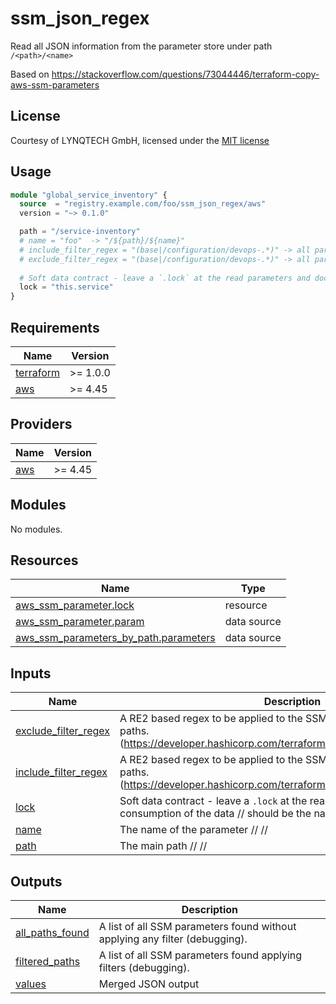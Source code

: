 # ssm_json_regex

Read all JSON information from the parameter store under path `/<path>/<name>`

Based on https://stackoverflow.com/questions/73044446/terraform-copy-aws-ssm-parameters

## License
Courtesy of LYNQTECH GmbH, licensed under the [MIT license](https://opensource.org/license/mit/)

## Usage

```terraform
module "global_service_inventory" {
  source  = "registry.example.com/foo/ssm_json_regex/aws"
  version = "~> 0.1.0"

  path = "/service-inventory"
  # name = "foo"  -> "/${path}/${name}"
  # include_filter_regex = "(base|/configuration/devops-.*)" -> all parameters below "/${path}/${name}" will be filtered on "== regex(${filter[x]})"
  # exclude_filter_regex = "(base|/configuration/devops-.*)" -> all parameters below "/${path}/${name}" will be filtered on "!= regex(${filter[x]})"
  
  # Soft data contract - leave a `.lock` at the read parameters and document consumption of the data
  lock = "this.service"
}
```

<!-- BEGIN_TF_DOCS -->
## Requirements

| Name | Version |
|------|---------|
| <a name="requirement_terraform"></a> [terraform](#requirement\_terraform) | >= 1.0.0 |
| <a name="requirement_aws"></a> [aws](#requirement\_aws) | >= 4.45 |

## Providers

| Name | Version |
|------|---------|
| <a name="provider_aws"></a> [aws](#provider\_aws) | >= 4.45 |

## Modules

No modules.

## Resources

| Name | Type |
|------|------|
| [aws_ssm_parameter.lock](https://registry.terraform.io/providers/hashicorp/aws/latest/docs/resources/ssm_parameter) | resource |
| [aws_ssm_parameter.param](https://registry.terraform.io/providers/hashicorp/aws/latest/docs/data-sources/ssm_parameter) | data source |
| [aws_ssm_parameters_by_path.parameters](https://registry.terraform.io/providers/hashicorp/aws/latest/docs/data-sources/ssm_parameters_by_path) | data source |

## Inputs

| Name | Description | Type | Default | Required |
|------|-------------|------|---------|:--------:|
| <a name="input_exclude_filter_regex"></a> [exclude\_filter\_regex](#input\_exclude\_filter\_regex) | A RE2 based regex to be applied to the SSM path to exclude specific paths. (https://developer.hashicorp.com/terraform/language/functions/regexall) | `string` | `null` | no |
| <a name="input_include_filter_regex"></a> [include\_filter\_regex](#input\_include\_filter\_regex) | A RE2 based regex to be applied to the SSM path to only include specific paths. (https://developer.hashicorp.com/terraform/language/functions/regexall) | `string` | `null` | no |
| <a name="input_lock"></a> [lock](#input\_lock) | Soft data contract - leave a `.lock` at the read parameters and document consumption of the data // should be the name of the consuming stack | `string` | `null` | no |
| <a name="input_name"></a> [name](#input\_name) | The name of the parameter // /<path>/<name> | `string` | `null` | no |
| <a name="input_path"></a> [path](#input\_path) | The main path // /<path>/<name> | `string` | n/a | yes |

## Outputs

| Name | Description |
|------|-------------|
| <a name="output_all_paths_found"></a> [all\_paths\_found](#output\_all\_paths\_found) | A list of all SSM parameters found without applying any filter (debugging). |
| <a name="output_filtered_paths"></a> [filtered\_paths](#output\_filtered\_paths) | A list of all SSM parameters found applying filters (debugging). |
| <a name="output_values"></a> [values](#output\_values) | Merged JSON output |
<!-- END_TF_DOCS -->